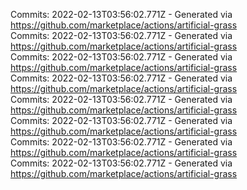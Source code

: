 Commits: 2022-02-13T03:56:02.771Z - Generated via https://github.com/marketplace/actions/artificial-grass
<br>
Commits: 2022-02-13T03:56:02.771Z - Generated via https://github.com/marketplace/actions/artificial-grass
<br>
Commits: 2022-02-13T03:56:02.771Z - Generated via https://github.com/marketplace/actions/artificial-grass
<br>
Commits: 2022-02-13T03:56:02.771Z - Generated via https://github.com/marketplace/actions/artificial-grass
<br>
Commits: 2022-02-13T03:56:02.771Z - Generated via https://github.com/marketplace/actions/artificial-grass
<br>
Commits: 2022-02-13T03:56:02.771Z - Generated via https://github.com/marketplace/actions/artificial-grass
<br>
Commits: 2022-02-13T03:56:02.771Z - Generated via https://github.com/marketplace/actions/artificial-grass
<br>
Commits: 2022-02-13T03:56:02.771Z - Generated via https://github.com/marketplace/actions/artificial-grass
<br>
